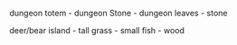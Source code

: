 dungeon totem
    - dungeon Stone
    - dungeon leaves
    - stone

deer/bear island
    - tall grass
    - small fish
    - wood

